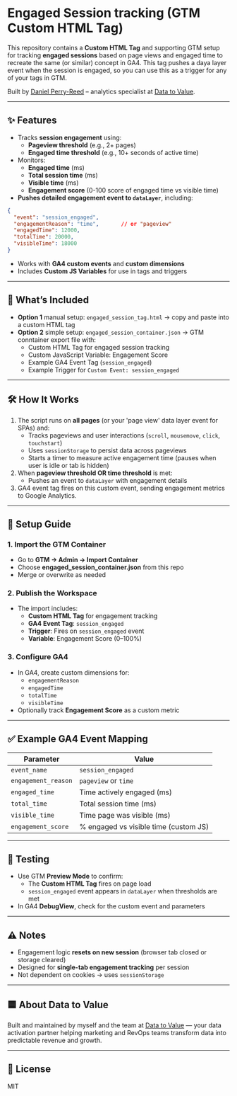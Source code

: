# Engaged Session tracking (GTM Custom HTML Tag)

This repository contains a **Custom HTML Tag** and supporting GTM setup for tracking **engaged sessions** based on page views and engaged time to recreate the same (or similar) concept in GA4. This tag pushes a daya layer event when the session is engaged, so you can use this as a trigger for any of your tags in GTM.

Built by [Daniel Perry-Reed](https://www.linkedin.com/in/danielperryreed/) – analytics specialist at [Data to Value](https://www.datatovalue.com).

---

## ✨ Features
- Tracks **session engagement** using:
  - **Pageview threshold** (e.g., 2+ pages)
  - **Engaged time threshold** (e.g., 10+ seconds of active time)
- Monitors:
  - **Engaged time** (ms)
  - **Total session time** (ms)
  - **Visible time** (ms)
  - **Engagement score** (0-100 score of engaged time vs visible time)
- **Pushes detailed engagement event to `dataLayer`**, including:

```json
{
  "event": "session_engaged",
  "engagementReason": "time",       // or "pageview"
  "engagedTime": 12000,
  "totalTime": 20000,
  "visibleTime": 18000
}
```

- Works with **GA4 custom events** and **custom dimensions**
- Includes **Custom JS Variables** for use in tags and triggers

---

## 📂 What’s Included
- **Option 1** manual setup: `engaged_session_tag.html` → copy and paste into a custom HTML tag
- **Option 2** simple setup: `engaged_session_container.json` → GTM conntainer export file with:
  - Custom HTML Tag for engaged session tracking
  - Custom JavaScript Variable: Engagement Score
  - Example GA4 Event Tag (`session_engaged`)
  - Example Trigger for `Custom Event: session_engaged`

---

## 🛠️ How It Works
1. The script runs on **all pages** (or your 'page view' data layer event for SPAs) and:
   - Tracks pageviews and user interactions (`scroll`, `mousemove`, `click`, `touchstart`)
   - Uses `sessionStorage` to persist data across pageviews
   - Starts a timer to measure active engagement time (pauses when user is idle or tab is hidden)
2. When **pageview threshold OR time threshold** is met:
   - Pushes an event to `dataLayer` with engagement details
3. GA4 event tag fires on this custom event, sending engagement metrics to Google Analytics.

---

## 🚀 Setup Guide

### **1. Import the GTM Container**
- Go to **GTM → Admin → Import Container**
- Choose **engaged_session_container.json** from this repo
- Merge or overwrite as needed

### **2. Publish the Workspace**
- The import includes:
  - **Custom HTML Tag** for engagement tracking
  - **GA4 Event Tag**: `session_engaged`
  - **Trigger**: Fires on `session_engaged` event
  - **Variable**: Engagement Score (0–100%)

### **3. Configure GA4**
- In GA4, create custom dimensions for:
  - `engagementReason`
  - `engagedTime`
  - `totalTime`
  - `visibleTime`
- Optionally track **Engagement Score** as a custom metric

---

## ✅ Example GA4 Event Mapping

| Parameter          | Value                                   |
|--------------------|-----------------------------------------|
| `event_name`       | `session_engaged`                     |
| `engagement_reason` | `pageview` or `time`                  |
| `engaged_time`      | Time actively engaged (ms)            |
| `total_time`        | Total session time (ms)               |
| `visible_time`      | Time page was visible (ms)            |
| `engagement_score`  | % engaged vs visible time (custom JS) |

---

## 🥪 Testing
- Use GTM **Preview Mode** to confirm:
  - The **Custom HTML Tag** fires on page load
  - `session_engaged` event appears in `dataLayer` when thresholds are met
- In GA4 **DebugView**, check for the custom event and parameters

---

## ⚠️ Notes
- Engagement logic **resets on new session** (browser tab closed or storage cleared)
- Designed for **single-tab engagement tracking** per session
- Not dependent on cookies → uses `sessionStorage`

---

## 🟦 About Data to Value

Built and maintained by myself and the team at [Data to Value](https://www.datatovalue.com) — your data activation partner helping marketing and RevOps teams transform data into predictable revenue and growth.

---

## 📄 License

MIT
